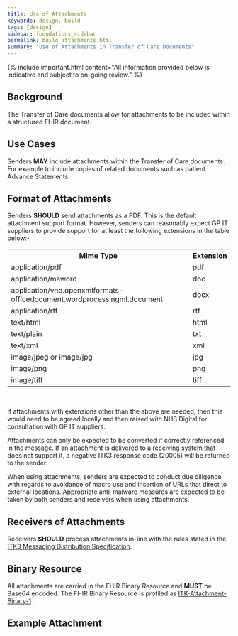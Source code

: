 ```yaml
---
title: Use of Attachments
keywords: design, build
tags: [design]
sidebar: foundations_sidebar
permalink: build_attachments.html
summary: "Use of Attachments in Transfer of Care Documents"
---
```


{% include important.html content="All information provided below is indicative and subject to on-going review." %}

## Background ##

The Transfer of Care documents allow for attachments to be included within a structured FHIR document.

## Use Cases ##

Senders <b>MAY</b> include attachments within the Transfer of Care documents. For example to include copies of related documents such as patient Advance Statements. 

## Format of Attachments ##

Senders <b>SHOULD</b> send attachments as a PDF. This is the default attachment support format. However, senders can reasonably expect GP IT suppliers to provide support for at least the following extensions in the table below:-

<table>
	<tr>
		<th>Mime Type</th>
		<th>Extension</th>
	</tr>
	<tr>
		<td>application/pdf</td>
		<td>pdf</td>
	</tr>
	<tr>
		<td>application/msword</td>
		<td>doc</td>
		</tr>
	<tr>
		<td>application/vnd.openxmlformats-officedocument.wordprocessingml.document</td>
		<td>docx</td>
	</tr>
	<tr>
		<td>application/rtf</td>
		<td>rtf</td>
	</tr>
		<tr>
		<td>text/html</td>
		<td>html</td>
	</tr>
	<tr>
		<td>text/plain</td>
		<td>txt</td>
	</tr>
	<tr>
		<td>text/xml</td>
		<td>xml</td>
	</tr>
	<tr>
		<td>image/jpeg or image/jpg</td>
		<td>jpg</td>
	</tr>
		<tr>
		<td>image/png</td>
		<td>png</td>
	</tr>
	<tr>
		<td>image/tiff</td>
		<td>tiff</td>
	</tr>
</table>
<br>
<p>If attachments with extensions other than the above are needed, then this would need to be agreed locally and then raised with NHS Digital for consultation with GP IT suppliers.</p>
<p>Attachments can only be expected to be converted if correctly referenced in the message.  If an attachment is delivered to a receiving system that does not support it, a negative ITK3 response code (20005) will be returned to the sender.</p>
<p>When using attachments, senders are expected to conduct due diligence with regards to avoidance of macro use and insertion of URLs that direct to external locations.  Appropriate anti-malware measures are expected to be taken by both senders and receivers when using attachments.
</p>

## Receivers of Attachments ##

Receivers <b>SHOULD</b> process attachments in-line with the rules stated in the <a href="https://developer.nhs.uk/apis/itk3messagedistribution/explore_s_and_r.html" target="_blank">ITK3 Messaging Distribution Specification</a>. 

## Binary Resource ##

All attachments are carried in the FHIR Binary Resource and <b>MUST</b> be Base64 encoded. The FHIR Binary Resource is profiled as <a href="https://fhir.nhs.uk/STU3/StructureDefinition/ITK-Attachment-Binary-1">ITK-Attachment-Binary-1</a> . 

## Example Attachment ##

<script src="https://gist.github.com/IOPS-DEV/58db5fe49a403172541478f2dadffa8b.js"></script> 






